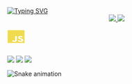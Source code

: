 <div>
<a href="https://git.io/typing-svg"><img src="https://readme-typing-svg.herokuapp.com?font=Fira+Code&size=30&duration=4000&pause=1000&color=D8BFD8&width=435&lines=Ol%C3%A1.;Bem-vindo+ao+meu+perfil!" alt="Typing SVG" /></a>
</div>

<div align="center">
  <a href="https://github.com/Radjavt">
  <img height="180em" src="https://github-readme-stats.vercel.app/api?username=Radjavt&show_icons=true&theme=dark&include_all_commits=true&count_private=true"/>
  <img height="180em" src="https://github-readme-stats.vercel.app/api/top-langs/?username=Radjavt&layout=compact&langs_count=7&theme=dark"/> 
</div>
<div style="display: inline_block"><br>
  <img align="center" alt="Rafa-Js" height="30" width="40" src="https://raw.githubusercontent.com/devicons/devicon/master/icons/javascript/javascript-plain.svg">
   </div>
  
  ##
  
  <div> 
  <a href="https://instagram.com/_radijavt?igshid=YmMyMTA2M2Y=" target="_blank"><img src="https://img.shields.io/badge/-Instagram-%23E4405F?style=for-the-badge&logo=instagram&logoColor=white" target="_blank"></a> 
  <a href = "mailto:radjaandrade372@gmail.com"><img src="https://img.shields.io/badge/-Gmail-%23333?style=for-the-badge&logo=gmail&logoColor=white" target="_blank"></a>
  <a href="https://www.linkedin.com/in/radja-tavares-547196255/" target="_blank"><img src="https://img.shields.io/badge/-LinkedIn-%230077B5?style=for-the-badge&logo=linkedin&logoColor=white" target="_blank"></a> 
 
 ![Snake animation](https://github.com/Radjavt/Radjavt/blob/output/github-contribution-grid-snake.svg)
</div>
  
    
